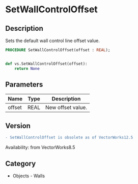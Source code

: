 # SetWallControlOffset

## Description
Sets the default wall control line offset value.

```pascal
PROCEDURE SetWallControlOffset(offset : REAL);
```

```python

def vs.SetWallControlOffset(offset):
    return None
```

## Parameters
|Name|Type|Description|
|---|---|---|
|offset|REAL|New offset value.|

## Version
```diff
- SetWallControlOffset is obsolete as of VectorWorks12.5
```

Availability: from VectorWorks8.5
## Category
* Objects - Walls

